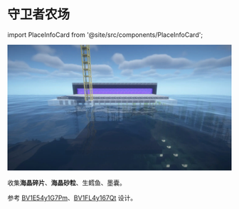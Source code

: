 # 守卫者农场

import PlaceInfoCard from '@site/src/components/PlaceInfoCard';

<PlaceInfoCard builder='msterLazy' overworld='+1170,+181,-709' nether='+140,~,-90'/>

![](/img/place/守卫者农场.webp)

收集**海晶碎片**、**海晶砂粒**、生鳕鱼、墨囊。

参考 [BV1E54y1G7Pm](https://www.bilibili.com/video/BV1E54y1G7Pm)、[BV1FL4y167Qt](https://www.bilibili.com/video/BV1FL4y167Qt) 设计。

